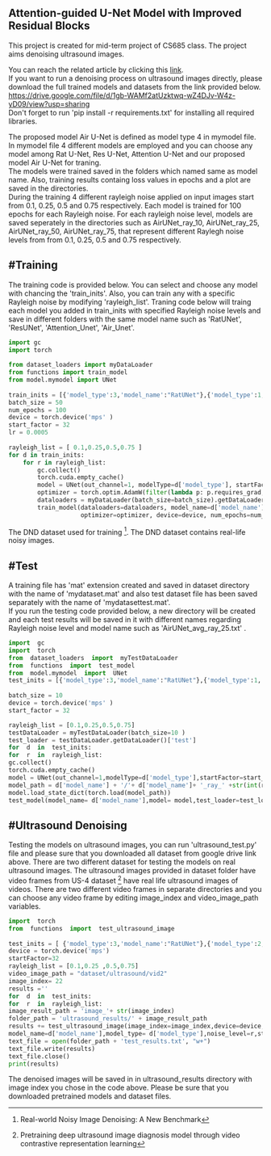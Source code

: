 
## Attention-guided U-Net Model with Improved Residual Blocks

<p> This project is created for mid-term project of CS685 class. The project aims denoising ultrasound images. <br>

You can reach the related article by clicking this [link](https://github.com/mselmangokmen/udea/blob/main/air_unet.pdf). <br>
If you want to run a denoising process on ultrasound images directly, please download the full trained models and datasets from the link provided below. <br> https://drive.google.com/file/d/1gb-WAMf2atUzktwq-wZ4DJv-W4z-yD09/view?usp=sharing <br>
Don't forget to run 'pip install -r requirements.txt' for installing all required libraries. <br>


The proposed model Air U-Net is defined as model type 4 in mymodel file. In mymodel file 4 different models are employed and you can choose any model among Rat U-Net, Res U-Net, Attention U-Net and our proposed model Air U-Net for traning. <br>
The models were trained saved in the folders which named same as model name. Also, training results containg loss values in epochs and a plot are saved in the directories. <br>
During the training 4 different rayleigh noise applied on input images start from 0.1, 0.25, 0.5 and 0.75 respectively. Each model is trained for 100 epochs for each Rayleigh noise. For each rayleigh noise level, models are saved seperately in the directories such as AirUNet_ray_10, AirUNet_ray_25, AirUNet_ray_50, AirUNet_ray_75, that represent different Raylegh noise levels from from 0.1, 0.25, 0.5 and 0.75 respectively. <br>
 ## #Training

 The training code is provided below. You can select and choose any model with chancing the 'train_inits'. Also, you can train any with a specific Rayleigh noise by modifying 'rayleigh_list'. Traning code below will traing each model you added in train_inits with specified Rayleigh noise levels and save in different folders with the same model name such as 'RatUNet', 'ResUNet', 'Attention_Unet', 'Air_Unet'. 
```python
import gc
import torch
 
from dataset_loaders import myDataLoader
from functions import train_model  
from model.mymodel import UNet
 
train_inits = [{'model_type':3,'model_name':"RatUNet"},{'model_type':1,'model_name':"ResUNet"},{'model_type':2,'model_name':"Attention_Unet"},{'model_type': 4, 'model_name': "AirUNet"}]
batch_size = 50
num_epochs = 100
device = torch.device('mps' )
start_factor = 32
lr = 0.0005
 
rayleigh_list = [ 0.1,0.25,0.5,0.75 ] 
for d in train_inits:
    for r in rayleigh_list:
        gc.collect()
        torch.cuda.empty_cache()
        model = UNet(out_channel=1, modelType=d['model_type'], startFactor=start_factor).to(device=device) 
        optimizer = torch.optim.AdamW(filter(lambda p: p.requires_grad, model.parameters()), lr=lr , weight_decay=0.0003)
        dataloaders = myDataLoader(batch_size=batch_size).getDataLoader()
        train_model(dataloaders=dataloaders, model_name=d['model_name'], noise_level=r, model=model,
                    optimizer=optimizer, device=device, num_epochs=num_epochs)
```

The DND dataset used for training [^1]. The DND dataset contains real-life noisy images.  <br>

 ## #Test
A training file has 'mat' extension created and saved in dataset directory with the name of 'mydataset.mat' and also test dataset file has been saved separately with the name of 'mydatasettest.mat'. <br>
If you run the testing code provided below, a new directory will be created and each test results will be saved in it with different names regarding Rayleigh noise level and model name such as 'AirUNet_avg_ray_25.txt' . 

```python 
import  gc 
import  torch 
from  dataset_loaders  import  myTestDataLoader 
from  functions  import  test_model 
from  model.mymodel  import  UNet 
test_inits = [{'model_type':3,'model_name':"RatUNet"},{'model_type':1,'model_name':"ResUNet"},{'model_type':2,'model_name':"Attention_Unet"},{'model_type': 4, 'model_name': "AirUNet"}]
 
batch_size = 10 
device = torch.device('mps' ) 
start_factor = 32

rayleigh_list = [0.1,0.25,0.5,0.75] 
testDataLoader = myTestDataLoader(batch_size=10 ) 
test_loader = testDataLoader.getDataLoader()['test'] 
for  d  in  test_inits: 
for  r  in  rayleigh_list: 
gc.collect() 
torch.cuda.empty_cache() 
model = UNet(out_channel=1,modelType=d['model_type'],startFactor=start_factor).to(device=device) 
model_path = d['model_name'] + '/'+ d['model_name']+ '_ray_' +str(int(r*100)) 
model.load_state_dict(torch.load(model_path)) 
test_model(model_name= d['model_name'],model= model,test_loader=test_loader,noise_level =r,device= device) 
```

 ## #Ultrasound Denoising
Testing the models on ultrasound images, you can run 'ultrasound_test.py' file and please sure that you downloaded all dataset from google drive link above. There are two different dataset for testing the models on real ultrasound images. The ultrasound images provided in dataset folder have video frames from US-4 dataset [^2] have real life ultrasound images of videos. There are two different video frames in separate directories and you can choose any video frame by editing image_index and video_image_path variables. 

```python  
import  torch 
from  functions  import  test_ultrasound_image
 
test_inits = [ {'model_type':3,'model_name':"RatUNet"},{'model_type':2,'model_name':"Attention_Unet"} ,{'model_type':1,'model_name':"ResUNet"},{'model_type': 4, 'model_name': "AirUNet"}] 
device = torch.device('mps') 
startFactor=32 
rayleigh_list = [0.1,0.25 ,0.5,0.75] 
video_image_path = "dataset/ultrasound/vid2" 
image_index= 22 
results ='' 
for  d  in  test_inits: 
for  r  in  rayleigh_list: 
image_result_path = 'image_'+ str(image_index) 
folder_path = 'ultrasound_results/' + image_result_path 
results += test_ultrasound_image(image_index=image_index,device=device, 
model_name=d['model_name'],model_type= d['model_type'],noise_level=r,startFactor=startFactor, video_image_path=video_image_path) 
text_file = open(folder_path + 'test_results.txt', "w+") 
text_file.write(results) 
text_file.close() 
print(results)
```
The denoised images will be saved in in ultrasound_results directory with image index you chose in the code above. Please be sure that you downloaded pretrained models and dataset files. 

[^1]: Real-world Noisy Image Denoising: A New Benchmark
 [^2]: Pretraining deep ultrasound image diagnosis model through video contrastive representation learning
